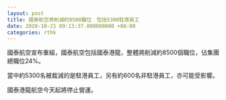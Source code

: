 ```yaml
---
layout: post
title: 國泰航空將削減約8500職位　包括5300駐港員工
date: 2020-10-21 09:13:37.000000000 +08:00
categories: rthk
---
```


國泰航空宣布重組，國泰航空包括國泰港龍，整體將削減約8500個職位，佔集團總職位24%。

當中約5300名被裁減的是駐港員工，另有約600名非駐港員工，亦可能受影響。

國泰港龍航空今天起將停止營運。
